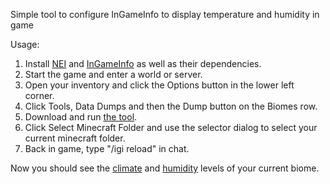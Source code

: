 Simple tool to configure InGameInfo to display temperature and humidity in game

Usage:  
1. Install [NEI](http://www.minecraftforum.net/forums/mapping-and-modding/minecraft-mods/1279956-chickenbones-mods) and [InGameInfo](http://www.minecraftforum.net/forums/mapping-and-modding/minecraft-mods/1284041-lunatrius-mods) as well as their dependencies.  
2. Start the game and enter a world or server.  
3. Open your inventory and click the Options button in the lower left corner.  
4. Click Tools, Data Dumps and then the Dump button on the Biomes row.  
5. Download and run [the tool](http://goo.gl/X6cpgY).  
6. Click Select Minecraft Folder and use the selector dialog to select your current minecraft folder.  
7. Back in game, type "/igi reload" in chat.

Now you should see the [climate](http://ftbwiki.org/Climate) and [humidity](http://ftbwiki.org/Humidity) levels of your current biome.
